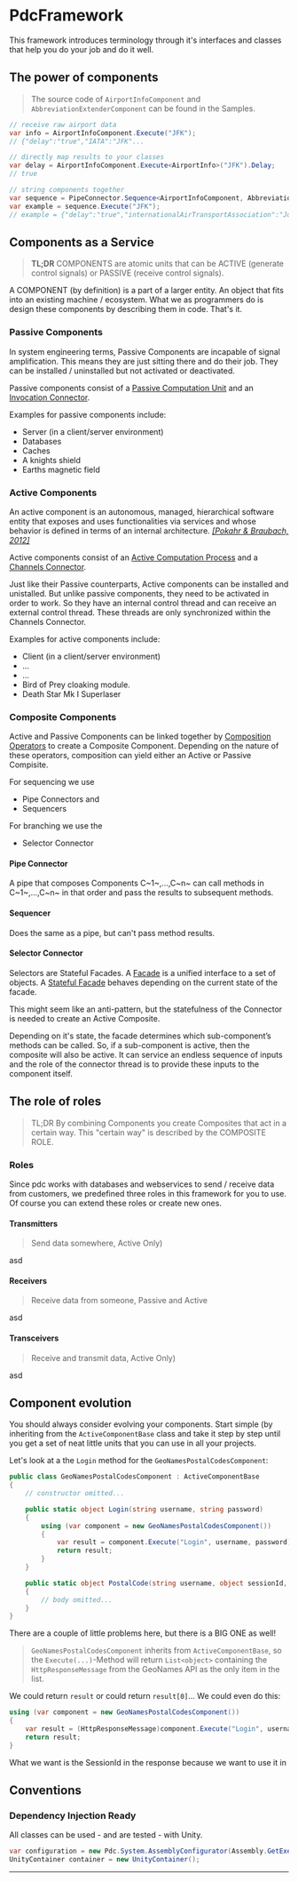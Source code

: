 # PdcFramework

This framework introduces terminology through it's interfaces and classes that help you do your job and do it well.

## The power of components

> The source code of `AirportInfoComponent` and `AbbreviationExtenderComponent` can be found in the Samples.

```csharp
// receive raw airport data
var info = AirportInfoComponent.Execute("JFK");
// {"delay":"true","IATA":"JFK"...

// directly map results to your classes
var delay = AirportInfoComponent.Execute<AirportInfo>("JFK").Delay;
// true

// string components together
var sequence = PipeConnector.Sequence<AirportInfoComponent, AbbreviationExtenderComponent>();
var example = sequence.Execute("JFK");
// example = {"delay":"true","internationalAirTransportAssociation":"John Fitzgerald Kennedy...
```

## Components as a Service

> **TL;DR** COMPONENTS are atomic units that can be ACTIVE (generate control signals) or PASSIVE (receive control signals).

A COMPONENT (by definition) is a part of a larger entity. An object that fits into an existing machine / ecosystem. What we as programmers do is design these components by describing them in code. That's it.

### Passive Components

In system engineering terms, Passive Components are incapable of signal amplification. This means they are just sitting there and do their job. They can be installed / uninstalled but not activated or deactivated.

Passive components consist of a [Passive Computation Unit][1] and an [Invocation Connector][1].

Examples for passive components include:

* Server (in a client/server environment)
* Databases
* Caches
* A knights shield
* Earths magnetic field

### Active Components

An active component is an autonomous, managed, hierarchical software entity that exposes and uses functionalities via services and whose behavior is defined in terms of an internal architecture. *[[Pokahr & Braubach, 2012]][2]*

Active components consist of an [Active Computation Process][1] and a [Channels Connector][1].

Just like their Passive counterparts, Active components can be installed and unistalled. But unlike passive components, they need to be activated in order to work. So they have an internal control thread and can receive an external control thread. These threads are only synchronized within the Channels Connector.

Examples for active components include:

* Client (in a client/server environment)
* ...
* ...
* Bird of Prey cloaking module.
* Death Star Mk I Superlaser

### Composite Components

Active and Passive Components can be linked together by [Composition Operators][1] to create a Composite Component. Depending on the nature of these operators, composition can yield either an Active or Passive Compisite.

For sequencing we use

* Pipe Connectors and
* Sequencers

For branching we use the

* Selector Connector

#### Pipe Connector

A pipe that composes Components C~1~,...,C~n~ can call methods in  C~1~,...,C~n~ in that order and pass the results to subsequent methods.

#### Sequencer

Does the same as a pipe, but can't pass method results.

#### Selector Connector

Selectors are Stateful Facades. A [Facade][facade] is a unified interface to a set of objects. A [Stateful Facade][stateful_facade] behaves depending on the current state of the facade.

This might seem like an anti-pattern, but the statefulness of the Connector is needed to create an Active Composite.

Depending on it's state, the facade determines which sub-component’s methods can be called. So, if a sub-component is active, then the composite will also be active. It can service an endless sequence of inputs and the role of the connector thread is to provide these inputs to the component itself.

## The role of roles

> TL;DR By combining Components you create Composites that act in a certain way. This "certain way" is described by the COMPOSITE ROLE.

### Roles

Since pdc works with databases and webservices to send / receive data from customers, we predefined three roles in this framework for you to use. Of course you can extend these roles or create new ones.

#### Transmitters

> Send data somewhere, Active Only)

asd

#### Receivers

> Receive data from someone, Passive and Active

asd

#### Transceivers

> Receive and transmit data, Active Only)

asd

## Component evolution

You should always consider evolving your components. Start simple (by inheriting from the `ActiveComponentBase` class and take it step by step until you get a set of neat little units that you can use in all your projects.

Let's look at a the `Login` method for the `GeoNamesPostalCodesComponent`:

```csharp
public class GeoNamesPostalCodesComponent : ActiveComponentBase
{
    // constructor omitted...

    public static object Login(string username, string password)
    {
        using (var component = new GeoNamesPostalCodesComponent())
        {
            var result = component.Execute("Login", username, password);
            return result;
        }
    }

    public static object PostalCode(string username, object sessionId, string postalCode)
    {
        // body omitted...
    }
}
```

There are a couple of little problems here, but there is a BIG ONE as well!

> `GeoNamesPostalCodesComponent` inherits from `ActiveComponentBase`, so the `Execute(...)`-Method will return `List<object>` containing the `HttpResponseMessage` from the GeoNames API as the only item in the list.

We could return `result` or could return `result[0]`... We could even do this:

```csharp
using (var component = new GeoNamesPostalCodesComponent())
{
    var result = (HttpResponseMessage)component.Execute("Login", username, password);
    return result;
}
```


What we want is the SessionId in the response because we want to use it in 

## Conventions

### Dependency Injection Ready

All classes can be used - and are tested - with Unity.

```csharp
var configuration = new Pdc.System.AssemblyConfigurator(Assembly.GetExecutingAssembly();
UnityContainer container = new UnityContainer();
```

---

[1]: https://pdfs.semanticscholar.org/b0ae/820f7f077eda74c11fc22d0da45f2300a4a0.pdf
[2]: https://vsis-www.informatik.uni-hamburg.de/getDoc.php/publications/433/activecomponents_short.pdf
[3]: https://vsis-www.informatik.uni-hamburg.de/getDoc.php/publications/477/jadex_peds_revised3.pdf
[facade]:https://sourcemaking.com/design_patterns/facade
[stateful_facade]:http://bit.ly/2BHWXHx